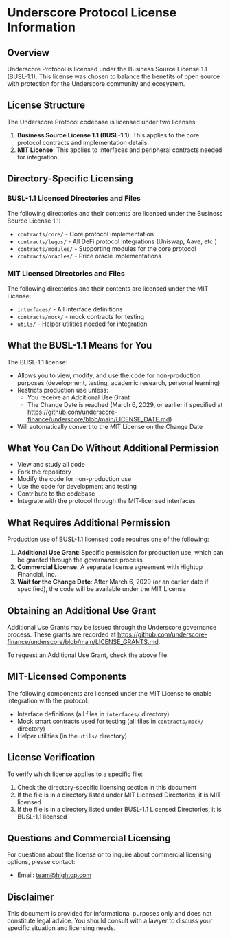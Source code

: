 # Underscore Protocol License Information

## Overview

Underscore Protocol is licensed under the Business Source License 1.1 (BUSL-1.1). This license was chosen to balance the benefits of open source with protection for the Underscore community and ecosystem.

## License Structure

The Underscore Protocol codebase is licensed under two licenses:

1. **Business Source License 1.1 (BUSL-1.1)**: This applies to the core protocol contracts and implementation details.
2. **MIT License**: This applies to interfaces and peripheral contracts needed for integration.

## Directory-Specific Licensing

### BUSL-1.1 Licensed Directories and Files

The following directories and their contents are licensed under the Business Source License 1.1:

- `contracts/core/` - Core protocol implementation
- `contracts/legos/` - All DeFi protocol integrations (Uniswap, Aave, etc.)
- `contracts/modules/` - Supporting modules for the core protocol
- `contracts/oracles/` - Price oracle implementations

### MIT Licensed Directories and Files

The following directories and their contents are licensed under the MIT License:

- `interfaces/` - All interface definitions
- `contracts/mock/` - mock contracts for testing
- `utils/` - Helper utilities needed for integration

## What the BUSL-1.1 Means for You

The BUSL-1.1 license:

- Allows you to view, modify, and use the code for non-production purposes (development, testing, academic research, personal learning)
- Restricts production use unless:
  - You receive an Additional Use Grant
  - The Change Date is reached (March 6, 2029, or earlier if specified at https://github.com/underscore-finance/underscore/blob/main/LICENSE_DATE.md)
- Will automatically convert to the MIT License on the Change Date

## What You Can Do Without Additional Permission

- View and study all code
- Fork the repository
- Modify the code for non-production use
- Use the code for development and testing
- Contribute to the codebase
- Integrate with the protocol through the MIT-licensed interfaces

## What Requires Additional Permission

Production use of BUSL-1.1 licensed code requires one of the following:

1. **Additional Use Grant**: Specific permission for production use, which can be granted through the governance process
2. **Commercial License**: A separate license agreement with Hightop Financial, Inc.
3. **Wait for the Change Date**: After March 6, 2029 (or an earlier date if specified), the code will be available under the MIT License

## Obtaining an Additional Use Grant

Additional Use Grants may be issued through the Underscore governance process. These grants are recorded at https://github.com/underscore-finance/underscore/blob/main/LICENSE_GRANTS.md.

To request an Additional Use Grant, check the above file.

## MIT-Licensed Components

The following components are licensed under the MIT License to enable integration with the protocol:

- Interface definitions (all files in `interfaces/` directory)
- Mock smart contracts used for testing (all files in `contracts/mock/` directory)
- Helper utilities (in the `utils/` directory)

## License Verification

To verify which license applies to a specific file:

1. Check the directory-specific licensing section in this document
2. If the file is in a directory listed under MIT Licensed Directories, it is MIT licensed
3. If the file is in a directory listed under BUSL-1.1 Licensed Directories, it is BUSL-1.1 licensed

## Questions and Commercial Licensing

For questions about the license or to inquire about commercial licensing options, please contact:
- Email: team@hightop.com

## Disclaimer

This document is provided for informational purposes only and does not constitute legal advice. You should consult with a lawyer to discuss your specific situation and licensing needs. 